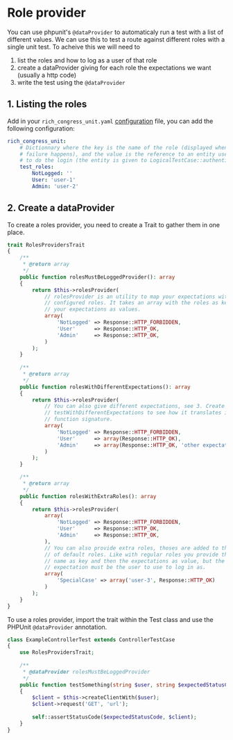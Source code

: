 # Role provider

You can use phpunit's ```@dataProvider``` to automaticaly run a test with a
list of different values. We can use this to test a route against different
roles with a single unit test. To acheive this we will need to

1. list the roles and how to log as a user of that role
2. create a dataProvider giving for each role the expectations we want
(usually a http code)
3. write the test using the `@dataProvider`

## 1. Listing the roles

Add in your `rich_congress_unit.yaml` [configuration](Configuration.md) file, you can add the following configuration:

```yaml
rich_congress_unit:
    # Dictionnary where the key is the name of the role (displayed when a
    # failure happens), and the value is the reference to an entity used
    # to do the login (the entity is given to LogicalTestCase::authenticate()).
    test_roles:
        NotLogged: ''
        User: 'user-1'
        Admin: 'user-2'
```

## 2. Create a dataProvider

To create a roles provider, you need to create a Trait to gather them in one place.

```php
trait RolesProvidersTrait
{
    /**
     * @return array
     */
    public function rolesMustBeLoggedProvider(): array
    {
        return $this->rolesProvider(
            // rolesProvider is an utility to map your expectations with the
            // configured roles. It takes an array with the roles as keys and
            // your expectations as values.
            array(
                'NotLogged' => Response::HTTP_FORBIDDEN,
                'User'      => Response::HTTP_OK,
                'Admin'     => Response::HTTP_OK,
            )
        );
    }
    
    /**
     * @return array
     */
    public function rolesWithDifferentExpectations(): array
    {
        return $this->rolesProvider(
            // You can also give different expectations, see 3. Create a unittest
            // testWithDifferentExpectations to see how it translates in the test
            // function signature.
            array(
                'NotLogged' => Response::HTTP_FORBIDDEN,
                'User'      => array(Response::HTTP_OK),
                'Admin'     => array(Response::HTTP_OK, 'other expectation'),
            )
        );
    }

    /**
     * @return array
     */
    public function rolesWithExtraRoles(): array
    {
        return $this->rolesProvider(
            array(
                'NotLogged' => Response::HTTP_FORBIDDEN,
                'User'      => Response::HTTP_OK,
                'Admin'     => Response::HTTP_OK,
            ),
            // You can also provide extra roles, thoses are added to the list
            // of default roles. Like with regular roles you provide the role
            // name as key and then the expectations as value, but the first
            // expectation must be the user to use to log in as.
            array(
                'SpecialCase' => array('user-3', Response::HTTP_OK)
            )
        );
    }
}
```

To use a roles provider, import the trait within the Test class and use the PHPUnit `@dataProvider` annotation.

```php
class ExampleControllerTest extends ControllerTestCase
{
    use RolesProvidersTrait;
    
    /**
     * @dataProvider rolesMustBeLoggedProvider
     */
    public function testSomething(string $user, string $expectedStatusCode): void
    {
        $client = $this->createClientWith($user);
        $client->request('GET', 'url');
    
        self::assertStatusCode($expectedStatusCode, $client);
    }   
}
```
